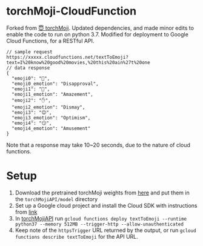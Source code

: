 # torchMoji-CloudFunction

Forked from [😇 torchMoji](https://github.com/huggingface/torchMoji).
Updated dependencies, and made minor edits to enable the code to run on python 3.7.
Modified for deployment to Google Cloud Functions, for a RESTful API.

```
// sample request
https://xxxxx.cloudfunctions.net/textToEmoji?text=I%20know%20good%20movies,%20this%20ain%27t%20one
// data response
{
  "emoji0": "🙅",
  "emoji0_emotion": "Disapproval",
  "emoji1": "💯",
  "emoji1_emotion": "Amazement",
  "emoji2": "✋",
  "emoji2_emotion": "Dismay",
  "emoji3": "😌",
  "emoji3_emotion": "Optimism",
  "emoji4": "😏",
  "emoji4_emotion": "Amusement"
}
```

Note that a response may take 10~20 seconds, due to the nature of cloud functions.

# Setup

1. Download the pretrained torchMoji weights from [here](https://www.dropbox.com/s/q8lax9ary32c7t9/pytorch_model.bin?dl=0) and put them in the `torchMojiAPI/model` directory
1. Set up a Google cloud project and install the Cloud SDK with instructions from [link](https://cloud.google.com/functions/docs/first-python#creating_a_gcp_project_using_cloud_sdk)
1. In [torchMojiAPI](torchMojiAPI) run `gcloud functions deploy textToEmoji --runtime python37 --memory 512MB --trigger-http --allow-unauthenticated`
1. Keep note of the `httpsTrigger` URL returned by the output, or run `gcloud functions describe textToEmoji` for the API URL.
